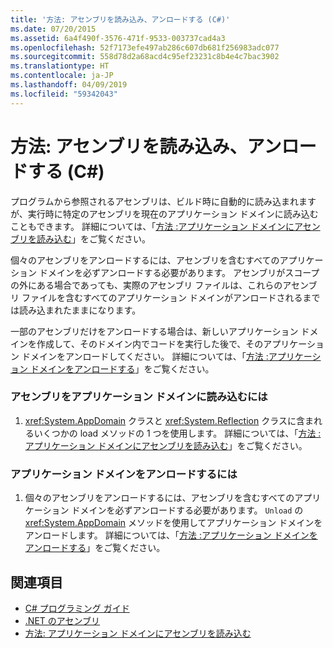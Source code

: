 ```yaml
---
title: '方法: アセンブリを読み込み、アンロードする (C#)'
ms.date: 07/20/2015
ms.assetid: 6a4f490f-3576-471f-9533-003737cad4a3
ms.openlocfilehash: 52f7173efe497ab286c607db681f256983adc077
ms.sourcegitcommit: 558d78d2a68acd4c95ef23231c8b4e4c7bac3902
ms.translationtype: HT
ms.contentlocale: ja-JP
ms.lasthandoff: 04/09/2019
ms.locfileid: "59342043"
---
```

# <a name="how-to-load-and-unload-assemblies-c"></a>方法: アセンブリを読み込み、アンロードする (C#)
プログラムから参照されるアセンブリは、ビルド時に自動的に読み込まれますが、実行時に特定のアセンブリを現在のアプリケーション ドメインに読み込むこともできます。 詳細については、「[方法 :アプリケーション ドメインにアセンブリを読み込む](../../../../framework/app-domains/how-to-load-assemblies-into-an-application-domain.md)」をご覧ください。  
  
 個々のアセンブリをアンロードするには、アセンブリを含むすべてのアプリケーション ドメインを必ずアンロードする必要があります。 アセンブリがスコープの外にある場合であっても、実際のアセンブリ ファイルは、これらのアセンブリ ファイルを含むすべてのアプリケーション ドメインがアンロードされるまでは読み込まれたままになります。  
  
 一部のアセンブリだけをアンロードする場合は、新しいアプリケーション ドメインを作成して、そのドメイン内でコードを実行した後で、そのアプリケーション ドメインをアンロードしてください。 詳細については、「[方法 :アプリケーション ドメインをアンロードする](../../../../framework/app-domains/how-to-unload-an-application-domain.md)」をご覧ください。  
  
### <a name="to-load-an-assembly-into-an-application-domain"></a>アセンブリをアプリケーション ドメインに読み込むには  
  
1. <xref:System.AppDomain> クラスと <xref:System.Reflection> クラスに含まれるいくつかの load メソッドの 1 つを使用します。 詳細については、「[方法 :アプリケーション ドメインにアセンブリを読み込む](../../../../framework/app-domains/how-to-load-assemblies-into-an-application-domain.md)」をご覧ください。  
  
### <a name="to-unload-an-application-domain"></a>アプリケーション ドメインをアンロードするには  
  
1. 個々のアセンブリをアンロードするには、アセンブリを含むすべてのアプリケーション ドメインを必ずアンロードする必要があります。 `Unload` の <xref:System.AppDomain> メソッドを使用してアプリケーション ドメインをアンロードします。 詳細については、「[方法 :アプリケーション ドメインをアンロードする](../../../../framework/app-domains/how-to-unload-an-application-domain.md)」をご覧ください。  
  
## <a name="see-also"></a>関連項目

- [C# プログラミング ガイド](../../../../csharp/programming-guide/index.md)
- [.NET のアセンブリ](../../../../standard/assembly/index.md)
- [方法: アプリケーション ドメインにアセンブリを読み込む](../../../../framework/app-domains/how-to-load-assemblies-into-an-application-domain.md)
